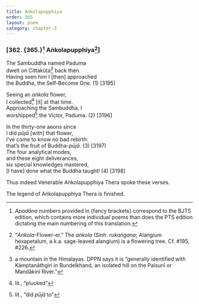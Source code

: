 ```yaml
---
title: Aṅkolapupphiya
order: 365
layout: poem
category: chapter-3
---
```


### \[362. {365.}[^1] Aṅkolapupphiya[^2]\]

The Sambuddha named Paduma  
dwelt on Cittakūṭa[^3] back then.  
Having seen him I \[then\] approached  
the Buddha, the Self-Become One. (1) \[3195\]

Seeing an *aṅkola* flower,  
I collected[^4] \[it\] at that time.  
Approaching the Sambuddha, I  
worshipped[^5] the Victor, Paduma. (2) \[3196\]

In the thirty-one aeons since  
I did *pūjā* \[with\] that flower,  
I’ve come to know no bad rebirth:  
that’s the fruit of Buddha-*pūjā*. (3) \[3197)  
The four analytical modes,  
and these eight deliverances,  
six special knowledges mastered,  
\[I have\] done what the Buddha taught! (4) \[3198\]

Thus indeed Venerable Aṅkolapupphiya Thera spoke these verses.

The legend of Aṅkolapupphiya Thera is finished.

[^1]: *Apadāna* numbers provided in {fancy brackets} correspond to the BJTS edition, which contains more individual poems than does the PTS edition dictating the main numbering of this translation.

[^2]: “*Aṅkola*-Flower-er.” The *aṅkola* (Sinh. *rukaṅgana*; Alangium hexapetalum, a.k.a. sage-leaved alangium) is a flowering tree. Cf. \#195, \#226.

[^3]: a mountain in the Himalayas. DPPN says it is “generally identified with Kāmptanāthgiri in Bundelkhand, an isolated hill on the Paisunī or Mandākinī River.”

[^4]: lit., “plucked”

[^5]: lit., “did *pūjā* to”
